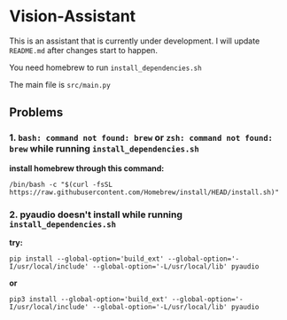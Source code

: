 # Vision-Assistant

This is an assistant that is currently under development. I will update `README.md` after changes start to happen.  

You need homebrew to run `install_dependencies.sh`  

The main file is `src/main.py`  

## Problems  

### 1. `bash: command not found: brew` or `zsh: command not found: brew` while running `install_dependencies.sh`  

**install homebrew through this command:**  
```  
/bin/bash -c "$(curl -fsSL https://raw.githubusercontent.com/Homebrew/install/HEAD/install.sh)"
```  

### 2. pyaudio doesn't install while running `install_dependencies.sh`

**try:**  
```  
pip install --global-option='build_ext' --global-option='-I/usr/local/include' --global-option='-L/usr/local/lib' pyaudio
```  
**or**  
```  
pip3 install --global-option='build_ext' --global-option='-I/usr/local/include' --global-option='-L/usr/local/lib' pyaudio
```  
